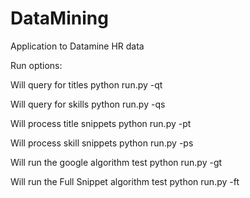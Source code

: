 # DataMining
Application to Datamine HR data

Run options:

Will query for titles
python run.py -qt

Will query for skills
python run.py -qs

Will process title snippets
python run.py -pt

Will process skill snippets
python run.py -ps

Will run the google algorithm test
python run.py -gt

Will run the Full Snippet algorithm test
python run.py -ft


